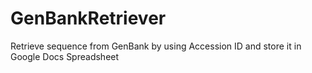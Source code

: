 GenBankRetriever
================

Retrieve sequence from GenBank by using Accession ID and store it in Google Docs Spreadsheet
